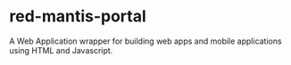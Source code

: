 # red-mantis-portal
A Web Application wrapper for building web apps and mobile applications using HTML and Javascript.
